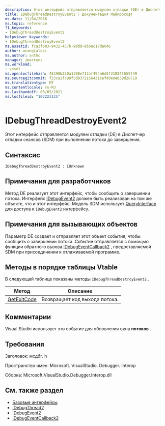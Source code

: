 ```yaml
---
description: Этот интерфейс отправляется модулем отладки (DE) в Диспетчер отладки сеансов (SDM) при выполнении потока до завершения.
title: IDebugThreadDestroyEvent2 | Документация Майкрософт
ms.date: 11/04/2016
ms.topic: reference
f1_keywords:
- IDebugThreadDestroyEvent2
helpviewer_keywords:
- IDebugThreadDestroyEvent2
ms.assetid: fca3f603-9432-457b-9ddd-8b0ec17da046
author: acangialosi
ms.author: anthc
manager: jmartens
ms.workload:
- vssdk
ms.openlocfilehash: 48390b220a1398e712af494a6d0f21024f659f49
ms.sourcegitcommit: f33ca1fc99f5d9372166431cefd0e0e639d20719
ms.translationtype: MT
ms.contentlocale: ru-RU
ms.lasthandoff: 03/05/2021
ms.locfileid: "102223125"
---
```

# <a name="idebugthreaddestroyevent2"></a>IDebugThreadDestroyEvent2
Этот интерфейс отправляется модулем отладки (DE) в Диспетчер отладки сеансов (SDM) при выполнении потока до завершения.

## <a name="syntax"></a>Синтаксис

```
IDebugThreadDestroyEvent2 : IUnknown
```

## <a name="notes-for-implementers"></a>Примечания для разработчиков
 Метод DE реализует этот интерфейс, чтобы сообщить о завершении потока. Интерфейс [IDebugEvent2](../../../extensibility/debugger/reference/idebugevent2.md) должен быть реализован на том же объекте, что и этот интерфейс. Модель SDM использует [QueryInterface](/cpp/atl/queryinterface) для доступа к `IDebugEvent2` интерфейсу.

## <a name="notes-for-callers"></a>Примечания для вызывающих объектов
 Параметр DE создает и отправляет этот объект события, чтобы сообщить о завершении потока. Событие отправляется с помощью функции обратного вызова [IDebugEventCallback2](../../../extensibility/debugger/reference/idebugeventcallback2.md) , предоставляемой SDM при присоединении к отлаживаемой программе.

## <a name="methods-in-vtable-order"></a>Методы в порядке таблицы Vtable
 В следующей таблице показаны методы `IDebugThreadDestroyEvent2` .

|Метод|Описание|
|------------|-----------------|
|[GetExitCode](../../../extensibility/debugger/reference/idebugthreaddestroyevent2-getexitcode.md)|Возвращает код выхода потока.|

## <a name="remarks"></a>Комментарии
 Visual Studio использует это событие для обновления окна **потоков** .

## <a name="requirements"></a>Требования
 Заголовок: мсдбг. h

 Пространство имен: Microsoft. VisualStudio. Debugger. Interop

 Сборка: Microsoft.VisualStudio.Debugger.Interop.dll

## <a name="see-also"></a>См. также раздел
- [Базовые интерфейсы](../../../extensibility/debugger/reference/core-interfaces.md)
- [IDebugThread2](../../../extensibility/debugger/reference/idebugthread2.md)
- [IDebugEvent2](../../../extensibility/debugger/reference/idebugevent2.md)
- [IDebugEventCallback2](../../../extensibility/debugger/reference/idebugeventcallback2.md)

